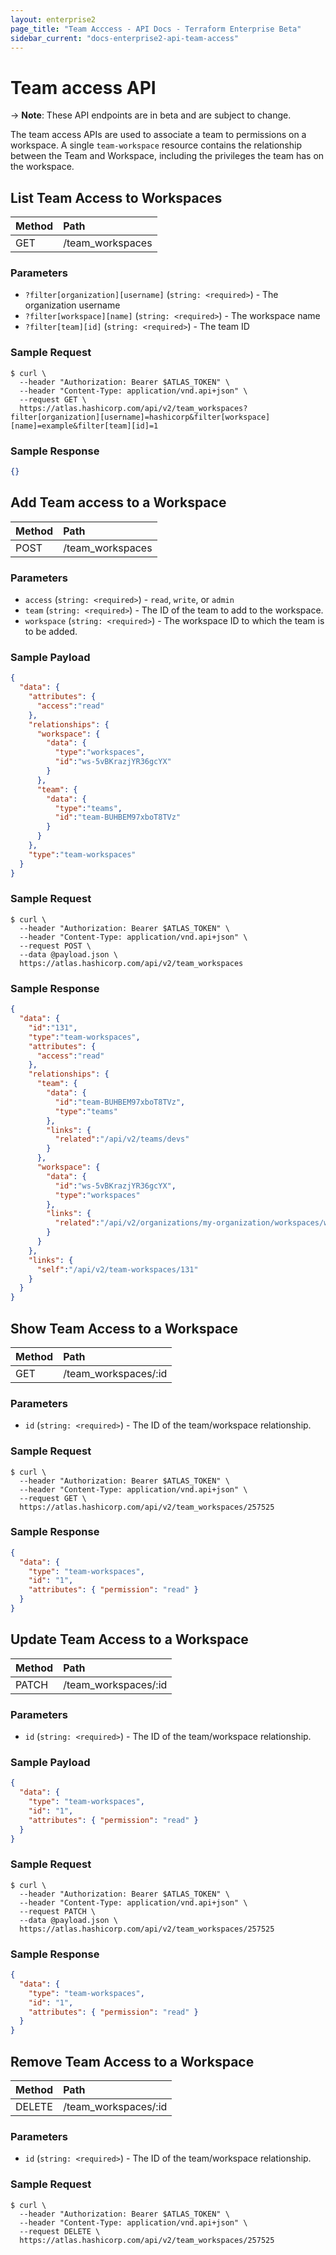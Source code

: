 ```yaml
---
layout: enterprise2
page_title: "Team Acccess - API Docs - Terraform Enterprise Beta"
sidebar_current: "docs-enterprise2-api-team-access"
---
```


# Team access API

-> **Note**: These API endpoints are in beta and are subject to change.

The team access APIs are used to associate a team to permissions on a workspace. A single `team-workspace` resource contains the relationship between the Team and Workspace, including the privileges the team has on the workspace.

## List Team Access to Workspaces

| Method | Path           |
| :----- | :------------- |
| GET | /team_workspaces |

### Parameters

- `?filter[organization][username]` (`string: <required>`) - The organization username
- `?filter[workspace][name]` (`string: <required>`) - The workspace name
- `?filter[team][id]` (`string: <required>`) - The team ID

### Sample Request

```shell
$ curl \
  --header "Authorization: Bearer $ATLAS_TOKEN" \
  --header "Content-Type: application/vnd.api+json" \
  --request GET \
  https://atlas.hashicorp.com/api/v2/team_workspaces?filter[organization][username]=hashicorp&filter[workspace][name]=example&filter[team][id]=1
```

### Sample Response

```json
{}
```

## Add Team access to a Workspace

| Method | Path           |
| :----- | :------------- |
| POST | /team_workspaces |

### Parameters

- `access` (`string: <required>`) - `read`, `write`, or `admin`
- `team` (`string: <required>`) - The ID of the team to add to the workspace.
- `workspace` (`string: <required>`) - The workspace ID to which the team is to be added.

### Sample Payload

```json
{
  "data": {
    "attributes": {
      "access":"read"
    },
    "relationships": {
      "workspace": {
        "data": {
          "type":"workspaces",
          "id":"ws-5vBKrazjYR36gcYX"
        }
      },
      "team": {
        "data": {
          "type":"teams",
          "id":"team-BUHBEM97xboT8TVz"
        }
      }
    },
    "type":"team-workspaces"
  }
}
```

### Sample Request

```shell
$ curl \
  --header "Authorization: Bearer $ATLAS_TOKEN" \
  --header "Content-Type: application/vnd.api+json" \
  --request POST \
  --data @payload.json \
  https://atlas.hashicorp.com/api/v2/team_workspaces
```

### Sample Response

```json
{
  "data": {
    "id":"131",
    "type":"team-workspaces",
    "attributes": {
      "access":"read"
    },
    "relationships": {
      "team": {
        "data": {
          "id":"team-BUHBEM97xboT8TVz",
          "type":"teams"
        },
        "links": {
          "related":"/api/v2/teams/devs"
        }
      },
      "workspace": {
        "data": {
          "id":"ws-5vBKrazjYR36gcYX",
          "type":"workspaces"
        },
        "links": {
          "related":"/api/v2/organizations/my-organization/workspaces/ws-5vBKrazjYR36gcYX"
        }
      }
    },
    "links": {
      "self":"/api/v2/team-workspaces/131"
    }
  }
}
```

## Show Team Access to a Workspace

| Method | Path           |
| :----- | :------------- |
| GET | /team_workspaces/:id |

### Parameters

- `id` (`string: <required>`) - The ID of the team/workspace relationship.

### Sample Request

```shell
$ curl \
  --header "Authorization: Bearer $ATLAS_TOKEN" \
  --header "Content-Type: application/vnd.api+json" \
  --request GET \
  https://atlas.hashicorp.com/api/v2/team_workspaces/257525
```

### Sample Response

```json
{
  "data": {
    "type": "team-workspaces",
    "id": "1",
    "attributes": { "permission": "read" }
  }
}
```

## Update Team Access to a Workspace

| Method | Path           |
| :----- | :------------- |
| PATCH | /team_workspaces/:id |

### Parameters

- `id` (`string: <required>`) - The ID of the team/workspace relationship.

### Sample Payload

```json
{
  "data": {
    "type": "team-workspaces",
    "id": "1",
    "attributes": { "permission": "read" }
  }
}
```

### Sample Request

```shell
$ curl \
  --header "Authorization: Bearer $ATLAS_TOKEN" \
  --header "Content-Type: application/vnd.api+json" \
  --request PATCH \
  --data @payload.json \
  https://atlas.hashicorp.com/api/v2/team_workspaces/257525
```

### Sample Response

```json
{
  "data": {
    "type": "team-workspaces",
    "id": "1",
    "attributes": { "permission": "read" }
  }
}
```

## Remove Team Access to a Workspace

| Method | Path           |
| :----- | :------------- |
| DELETE | /team_workspaces/:id |

### Parameters

- `id` (`string: <required>`) - The ID of the team/workspace relationship.

### Sample Request

```shell
$ curl \
  --header "Authorization: Bearer $ATLAS_TOKEN" \
  --header "Content-Type: application/vnd.api+json" \
  --request DELETE \
  https://atlas.hashicorp.com/api/v2/team_workspaces/257525
```

